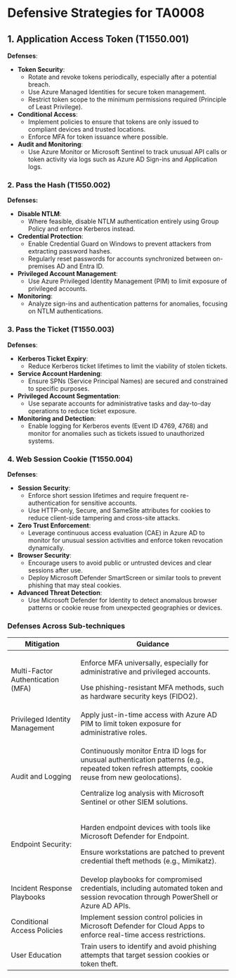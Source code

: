 # Defensive Strategies for TA0008

## **1. Application Access Token (T1550.001)**

**Defenses**:

* **Token Security**:
  * Rotate and revoke tokens periodically, especially after a potential breach.
  * Use Azure Managed Identities for secure token management.
  * Restrict token scope to the minimum permissions required (Principle of Least Privilege).
* **Conditional Access**:
  * Implement policies to ensure that tokens are only issued to compliant devices and trusted locations.
  * Enforce MFA for token issuance where possible.
* **Audit and Monitoring**:
  * Use Azure Monitor or Microsoft Sentinel to track unusual API calls or token activity via logs such as Azure AD Sign-ins and Application logs.

### **2. Pass the Hash (T1550.002)**

**Defenses:**

* **Disable NTLM**:
  * Where feasible, disable NTLM authentication entirely using Group Policy and enforce Kerberos instead.
* **Credential Protection**:
  * Enable Credential Guard on Windows to prevent attackers from extracting password hashes.
  * Regularly reset passwords for accounts synchronized between on-premises AD and Entra ID.
* **Privileged Account Management**:
  * Use Azure Privileged Identity Management (PIM) to limit exposure of privileged accounts.
* **Monitoring**:
  * Analyze sign-ins and authentication patterns for anomalies, focusing on NTLM authentications.

### **3. Pass the Ticket (T1550.003)**

**Defenses**:

* **Kerberos Ticket Expiry**:
  * Reduce Kerberos ticket lifetimes to limit the viability of stolen tickets.
* **Service Account Hardening**:
  * Ensure SPNs (Service Principal Names) are secured and constrained to specific purposes.
* **Privileged Account Segmentation**:
  * Use separate accounts for administrative tasks and day-to-day operations to reduce ticket exposure.
* **Monitoring and Detection**:
  * Enable logging for Kerberos events (Event ID 4769, 4768) and monitor for anomalies such as tickets issued to unauthorized systems.

### **4. Web Session Cookie (T1550.004)**

**Defenses**:

* **Session Security**:
  * Enforce short session lifetimes and require frequent re-authentication for sensitive accounts.
  * Use HTTP-only, Secure, and SameSite attributes for cookies to reduce client-side tampering and cross-site attacks.
* **Zero Trust Enforcement**:
  * Leverage continuous access evaluation (CAE) in Azure AD to monitor for unusual session activities and enforce token revocation dynamically.
* **Browser Security**:
  * Encourage users to avoid public or untrusted devices and clear sessions after use.
  * Deploy Microsoft Defender SmartScreen or similar tools to prevent phishing that may steal cookies.
* **Advanced Threat Detection**:
  * Use Microsoft Defender for Identity to detect anomalous browser patterns or cookie reuse from unexpected geographies or devices.

### Defenses Across Sub-techniques



| Mitigation                        | Guidance                                                                                                                                                                                                                                         |
| --------------------------------- | ------------------------------------------------------------------------------------------------------------------------------------------------------------------------------------------------------------------------------------------------ |
| Multi-Factor Authentication (MFA) | <p>Enforce MFA universally, especially for administrative and privileged accounts.</p><p></p><p>Use phishing-resistant MFA methods, such as hardware security keys (FIDO2).</p>                                                                  |
| Privileged Identity Management    | Apply just-in-time access with Azure AD PIM to limit token exposure for administrative roles.                                                                                                                                                    |
| Audit and Logging                 | <p>Continuously monitor Entra ID logs for unusual authentication patterns (e.g., repeated token refresh attempts, cookie reuse from new geolocations).</p><p></p><p>Centralize log analysis with Microsoft Sentinel or other SIEM solutions.</p> |
| Endpoint Security:                | <p>Harden endpoint devices with tools like Microsoft Defender for Endpoint.</p><p></p><p>Ensure workstations are patched to prevent credential theft methods (e.g., Mimikatz).</p>                                                               |
| Incident Response Playbooks       | Develop playbooks for compromised credentials, including automated token and session revocation through PowerShell or Azure AD APIs.                                                                                                             |
| Conditional Access Policies       | Implement session control policies in Microsoft Defender for Cloud Apps to enforce real-time access restrictions.                                                                                                                                |
| User Education                    | Train users to identify and avoid phishing attempts that target session cookies or token theft.                                                                                                                                                  |
